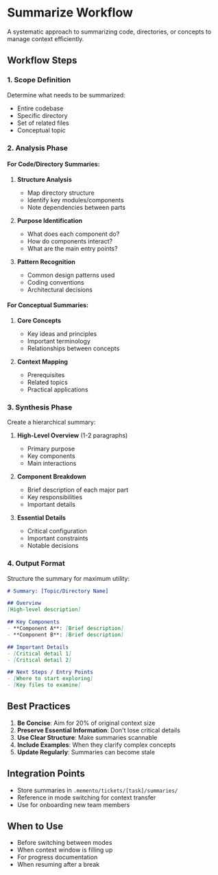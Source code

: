 # Summarize Workflow

A systematic approach to summarizing code, directories, or concepts to manage context efficiently.

## Workflow Steps

### 1. Scope Definition
Determine what needs to be summarized:
- Entire codebase
- Specific directory
- Set of related files
- Conceptual topic

### 2. Analysis Phase

#### For Code/Directory Summaries:
1. **Structure Analysis**
   - Map directory structure
   - Identify key modules/components
   - Note dependencies between parts

2. **Purpose Identification**
   - What does each component do?
   - How do components interact?
   - What are the main entry points?

3. **Pattern Recognition**
   - Common design patterns used
   - Coding conventions
   - Architectural decisions

#### For Conceptual Summaries:
1. **Core Concepts**
   - Key ideas and principles
   - Important terminology
   - Relationships between concepts

2. **Context Mapping**
   - Prerequisites
   - Related topics
   - Practical applications

### 3. Synthesis Phase

Create a hierarchical summary:
1. **High-Level Overview** (1-2 paragraphs)
   - Primary purpose
   - Key components
   - Main interactions

2. **Component Breakdown**
   - Brief description of each major part
   - Key responsibilities
   - Important details

3. **Essential Details**
   - Critical configuration
   - Important constraints
   - Notable decisions

### 4. Output Format

Structure the summary for maximum utility:

```markdown
# Summary: [Topic/Directory Name]

## Overview
[High-level description]

## Key Components
- **Component A**: [Brief description]
- **Component B**: [Brief description]

## Important Details
- [Critical detail 1]
- [Critical detail 2]

## Next Steps / Entry Points
- [Where to start exploring]
- [Key files to examine]
```

## Best Practices

1. **Be Concise**: Aim for 20% of original context size
2. **Preserve Essential Information**: Don't lose critical details
3. **Use Clear Structure**: Make summaries scannable
4. **Include Examples**: When they clarify complex concepts
5. **Update Regularly**: Summaries can become stale

## Integration Points

- Store summaries in `.memento/tickets/[task]/summaries/`
- Reference in mode switching for context transfer
- Use for onboarding new team members

## When to Use

- Before switching between modes
- When context window is filling up
- For progress documentation
- When resuming after a break